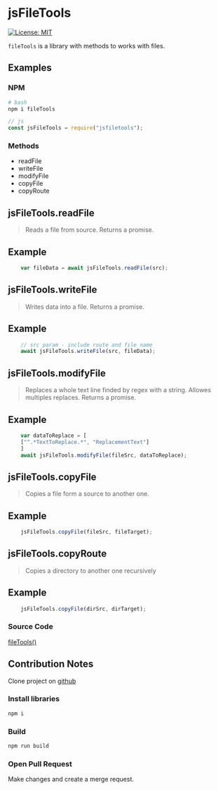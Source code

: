 # jsFileTools
[![License: MIT](https://img.shields.io/badge/License-MIT-yellow.svg?style=flat-square)](LICENSE)

`fileTools` 
is a library with methods to works with files.

## Examples

### NPM
```bash
# bash
npm i fileTools
```

```js
// js
const jsFileTools = require("jsfiletools");
```

### Methods

- readFile
- writeFile
- modifyFile
- copyFile
- copyRoute

## jsFileTools.readFile

> Reads a file from source. Returns a promise.


## Example

```javascript
    var fileData = await jsFileTools.readFile(src);
```

## jsFileTools.writeFile

> Writes data into a file. Returns a promise. 


## Example

```javascript
    // src param - include route and file name
    await jsFileTools.writeFile(src, fileData);
```

## jsFileTools.modifyFile

> Replaces a whole text line finded by regex with a string. Allowes multiples replaces. Returns a promise.


## Example

```javascript
    var dataToReplace = [
    ["^.*TextToReplace.*", "ReplacementText"]
    ]
    await jsFileTools.modifyFile(fileSrc, dataToReplace);
```

## jsFileTools.copyFile

> Copies a file form a source to another one.


## Example

```javascript
    jsFileTools.copyFile(fileSrc, fileTarget);
```

## jsFileTools.copyRoute

> Copies a directory to another one recursively


## Example

```javascript
    jsFileTools.copyFile(dirSrc, dirTarget);
```

### Source Code
[fileTools()](https://github.com/Jazhann/fileTools)

## Contribution Notes
Clone project on [github](https://github.com/Jazhann/fileTools)
### Install libraries
```bash
npm i
```

### Build 
```bash
npm run build
```

### Open Pull Request
Make changes and create a merge request.
